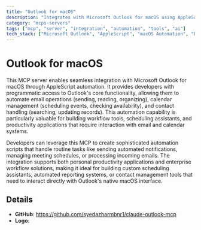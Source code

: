 ```yaml
---
title: "Outlook for macOS"
description: "Integrates with Microsoft Outlook for macOS using AppleScript for email, calendar, and contact management automation."
category: "mcps-servers"
tags: ["mcp", "server", "integration", "automation", "tools", "ai"]
tech_stack: ["Microsoft Outlook", "AppleScript", "macOS Automation", "Email Systems", "Calendar APIs"]
---
```


# Outlook for macOS

This MCP server enables seamless integration with Microsoft Outlook for macOS through AppleScript automation. It provides developers with programmatic access to Outlook's core functionality, allowing them to automate email operations (sending, reading, organizing), calendar management (scheduling events, checking availability), and contact handling (searching, updating records). This automation capability is particularly valuable for building workflow tools, scheduling assistants, and productivity applications that require interaction with email and calendar systems.

Developers can leverage this MCP to create sophisticated automation scripts that handle routine tasks like sending automated notifications, managing meeting schedules, or processing incoming emails. The integration supports both personal productivity applications and enterprise workflow solutions, making it ideal for building custom scheduling assistants, automated reporting systems, or contact management tools that need to interact directly with Outlook's native macOS interface.

## Details

- **GitHub**: https://github.com/syedazharmbnr1/claude-outlook-mcp
- **Logo**: 
